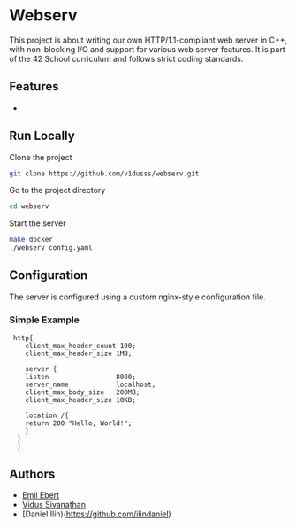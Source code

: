

# Webserv


This project is about writing our own HTTP/1.1-compliant web server in C++, with non-blocking I/O and support for various web server features. It is part of the 42 School curriculum and follows strict coding standards.

## Features

- 


## Run Locally

Clone the project

```bash
git clone https://github.com/v1dusss/webserv.git
```

Go to the project directory

```bash
cd webserv
```

Start the server

```bash
make docker
./webserv config.yaml
```

## Configuration

The server is configured using a custom nginx-style configuration file.

### Simple Example

```nginx
 http{
    client_max_header_count 100;
    client_max_header_size 1MB;

    server {
    listen                 8080;
    server_name            localhost;
    client_max_body_size   200MB;
    client_max_header_size 10KB;
    
    location /{
    return 200 "Hello, World!";
    }
  }
  }
```

## Authors

- [Emil Ebert](https://github.com/Peu77)
- [Vidus Sivanathan](https://github.com/v1dusss)
- [Daniel Ilin)(https://github.com/ilindaniel)
